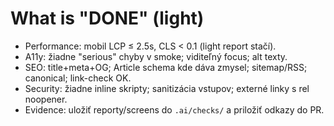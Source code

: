 # What is "DONE" (light)

- Performance: mobil LCP ≤ 2.5s, CLS < 0.1 (light report stačí).
- A11y: žiadne "serious" chyby v smoke; viditeľný focus; alt texty.
- SEO: title+meta+OG; Article schema kde dáva zmysel; sitemap/RSS; canonical; link-check OK.
- Security: žiadne inline skripty; sanitizácia vstupov; externé linky s rel noopener.
- Evidence: uložiť reporty/screens do `.ai/checks/` a priložiť odkazy do PR.
